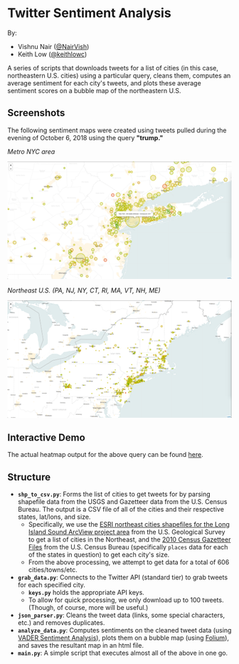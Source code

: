 # Twitter Sentiment Analysis

By:
* Vishnu Nair ([@NairVish](https://github.com/NairVish))
* Keith Low ([@keithlowc](https://github.com/keithlowc))

A series of scripts that downloads tweets for a list of cities (in this case, northeastern U.S. cities) using a particular
query, cleans them, computes an average sentiment for each city's tweets, and plots these average sentiment scores on a
bubble map of the northeastern U.S.

## Screenshots

The following sentiment maps were created using tweets pulled during the evening of October 6, 2018 using the query **"trump."**


_Metro NYC area_

![Sentiment map over the metro NYC area](https://raw.githubusercontent.com/NairVish/tweet-sentiment-analysis/master/demo/metro-nyc.png "NYC sentiment map for the 'trump' query (10/06/18)")

_Northeast U.S. (PA, NJ, NY, CT, RI, MA, VT, NH, ME)_

![Sentiment map over the Northeastern U.S.](https://raw.githubusercontent.com/NairVish/tweet-sentiment-analysis/master/demo/ne-us.png "NE U.S. sentiment map for the 'trump' query (10/06/18)")

## Interactive Demo

The actual heatmap output for the above query can be found [here](https://nairvish.github.io/tweet-sentiment-analysis/).

## Structure

* **`shp_to_csv.py`**: Forms the list of cities to get tweets for by parsing shapefile data from the USGS and Gazetteer
data from the U.S. Census Bureau. The output is a CSV file of all of the cities and their respective states, lat/lons, and
size.
    * Specifically, we use the [ESRI northeast cities shapefiles for the Long Island Sound ArcView project area](https://cmgds.marine.usgs.gov/publications/of02-002/data/basemaps/cities.htm) 
    from the U.S. Geological Survey to get a list of cities in the Northeast, and the [2010 Census Gazetteer Files](https://www.census.gov/geo/maps-data/data/gazetteer2010.html) from the U.S. Census
    Bureau (specifically `places` data for each of the states in question) to get each city's size.
    * From the above processing, we attempt to get data for a total of 606 cities/towns/etc.
* **`grab_data.py`**: Connects to the Twitter API (standard tier) to grab tweets for each specified city.
    * **`keys.py`** holds the appropriate API keys.
    * To allow for quick processing, we only download up to 100 tweets. (Though, of course, more will be useful.)
* **`json_parser.py`**: Cleans the tweet data (links, some special characters, etc.) and removes duplicates.
* **`analyze_data.py`**: Computes sentiments on the cleaned tweet data (using [VADER Sentiment Analysis](https://github.com/cjhutto/vaderSentiment)),
plots them on a bubble map (using [Folium](https://github.com/python-visualization/folium)), and saves the resultant map in an html file.
* **`main.py`**: A simple script that executes almost all of the above in one go.
